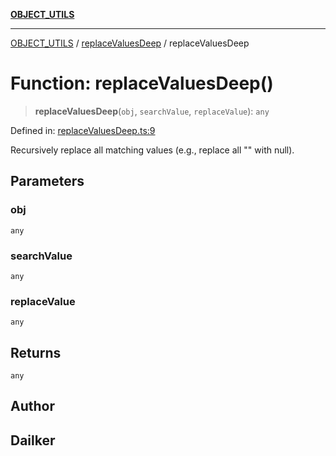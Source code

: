 [**OBJECT_UTILS**](../../README.md)

***

[OBJECT_UTILS](../../README.md) / [replaceValuesDeep](../README.md) / replaceValuesDeep

# Function: replaceValuesDeep()

> **replaceValuesDeep**(`obj`, `searchValue`, `replaceValue`): `any`

Defined in: [replaceValuesDeep.ts:9](https://github.com/dailker/everyutil/blob/febb9ddd747c27fb11272f2ad88aedb1ae4d7cba/src/object/replaceValuesDeep.ts#L9)

Recursively replace all matching values (e.g., replace all "" with null).

## Parameters

### obj

`any`

### searchValue

`any`

### replaceValue

`any`

## Returns

`any`

## Author

## Dailker
